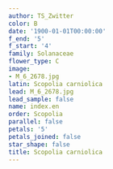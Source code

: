 ```yaml
---
author: TS_Zwitter
color: B
date: '1900-01-01T00:00:00'
f_end: '5'
f_start: '4'
family: Solanaceae
flower_type: C
image:
- M_6_2678.jpg
latin: Scopolia carniolica
lead: M_6_2678.jpg
lead_sample: false
name: index.en
order: Scopolia
parallel: false
petals: '5'
petals_joined: false
star_shape: false
title: Scopolia carniolica
---
```

